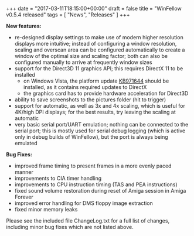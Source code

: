 +++
date = "2017-03-11T18:15:00+00:00"
draft = false
title = "WinFellow v0.5.4 released"
tags = [ "News", "Releases" ]
+++

**New features:**

* re-designed display settings to make use of modern higher resolution displays more intuitive; instead of configuring a window resolution, scaling and overscan area can be configured automatically to create a window of the optimal size and scaling factor; both can also be configured manually to arrive at frequently window sizes
* support for the Direct3D 11 graphics API; this requires DirectX 11 to be installed
  * on Windows Vista, the platform update [KB971644](https://support.microsoft.com/en-us/help/971644) should be installed, as it contains required updates to DirectX
  * the graphics card has to provide hardware acceleration for Direct3D 
* ability to save screenshots to the pictures folder (hit <Print Screen> to trigger)
* support for automatic, as well as 3x and 4x scaling, which is useful for 4K/high DPI displays; for the best results, try leaving the scaling at automatic
* very basic serial port/UART emulation; nothing can be connected to the serial port; this is mostly used for serial debug logging (which is active only in debug builds of WinFellow), but the port is always being emulated

**Bug Fixes:**
* improved frame timing to present frames in a more evenly paced manner
* improvements to CIA timer handling
* improvements to CPU instruction timing (TAS and PEA instructions)
* fixed sound volume restoration during reset of Amiga session in Amiga Forever
* improved error handling for DMS floppy image extraction
* fixed minor memory leaks

Please see the included file ChangeLog.txt for a full list of changes, including minor bug fixes which are not listed above.
